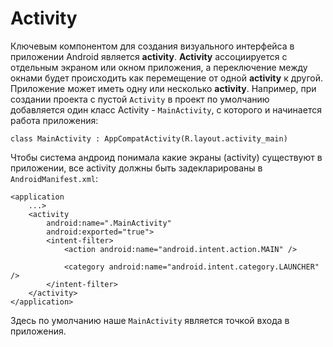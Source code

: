 <h1><strong>Activity</strong></h1>

<p>Ключевым компонентом для создания визуального интерфейса в приложении Android является <strong>activity</strong>. <strong>A</strong><strong>ctivity</strong> ассоциируется с отдельным экраном или окном приложения, а переключение между окнами будет происходить как перемещение от одной <strong>activity</strong> к другой. Приложение может иметь одну или несколько <strong>activity</strong>. Например, при создании проекта с пустой <code>Activity</code> в проект по умолчанию добавляется один класс Activity - <code>MainActivity</code>, с которого и начинается работа приложения:</p>

<pre><code>class MainActivity : AppCompatActivity(R.layout.activity_main)</code></pre>

<p>Чтобы система андроид понимала какие экраны (activity) существуют в приложении, все activity должны быть задекларированы в <code>AndroidManifest.xml</code>:</p>

<pre><code>&lt;application
    ...&gt;
    &lt;activity
        android:name=".MainActivity"
        android:exported="true"&gt;
        &lt;intent-filter&gt;
            &lt;action android:name="android.intent.action.MAIN" /&gt;

            &lt;category android:name="android.intent.category.LAUNCHER" /&gt;
        &lt;/intent-filter&gt;
    &lt;/activity&gt;
&lt;/application&gt;</code></pre>

<p>Здесь по умолчанию наше <code>MainActivity</code> является точкой входа в приложения. </p>






